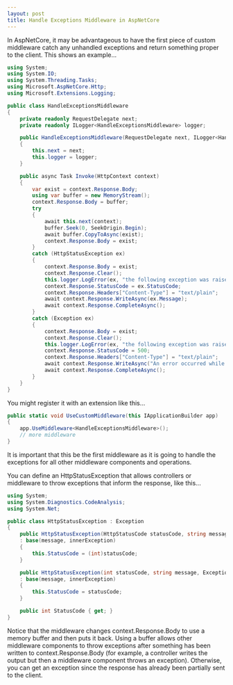 ```yaml
---
layout: post
title: Handle Exceptions Middleware in AspNetCore
---
```


In AspNetCore, it may be advantageous to have the first piece of custom middleware catch any unhandled exceptions and return something proper to the client. This shows an example...

```c#
using System;
using System.IO;
using System.Threading.Tasks;
using Microsoft.AspNetCore.Http;
using Microsoft.Extensions.Logging;

public class HandleExceptionsMiddleware
{
    private readonly RequestDelegate next;
    private readonly ILogger<HandleExceptionsMiddleware> logger;

    public HandleExceptionsMiddleware(RequestDelegate next, ILogger<HandleExceptionsMiddleware> logger)
    {
        this.next = next;
        this.logger = logger;
    }

    public async Task Invoke(HttpContext context)
    {
        var exist = context.Response.Body;
        using var buffer = new MemoryStream();
        context.Response.Body = buffer;
        try
        {
            await this.next(context);
            buffer.Seek(0, SeekOrigin.Begin);
            await buffer.CopyToAsync(exist);
            context.Response.Body = exist;
        }
        catch (HttpStatusException ex)
        {
            context.Response.Body = exist;
            context.Response.Clear();
            this.logger.LogError(ex, "the following exception was raised by a controller...");
            context.Response.StatusCode = ex.StatusCode;
            context.Response.Headers["Content-Type"] = "text/plain";
            await context.Response.WriteAsync(ex.Message);
            await context.Response.CompleteAsync();
        }
        catch (Exception ex)
        {
            context.Response.Body = exist;
            context.Response.Clear();
            this.logger.LogError(ex, "the following exception was raised by a controller...");
            context.Response.StatusCode = 500;
            context.Response.Headers["Content-Type"] = "text/plain";
            await context.Response.WriteAsync("An error occurred while processing your request.");
            await context.Response.CompleteAsync();
        }
    }
}
```

You might register it with an extension like this...

```c#
public static void UseCustomMiddleware(this IApplicationBuilder app)
{
    app.UseMiddleware<HandleExceptionsMiddleware>();
    // more middleware
}
```

It is important that this be the first middleware as it is going to handle the exceptions for all other middleware components and operations.

You can define an HttpStatusException that allows controllers or middleware to throw exceptions that inform the response, like this...

```c#
using System;
using System.Diagnostics.CodeAnalysis;
using System.Net;

public class HttpStatusException : Exception
{
    public HttpStatusException(HttpStatusCode statusCode, string message, Exception innerException = null)
    : base(message, innerException)
    {
        this.StatusCode = (int)statusCode;
    }

    public HttpStatusException(int statusCode, string message, Exception innerException = null)
    : base(message, innerException)
    {
        this.StatusCode = statusCode;
    }

    public int StatusCode { get; }
}
```

Notice that the middleware changes context.Response.Body to use a memory buffer and then puts it back. Using a buffer allows other middleware components to throw exceptions after something has been written to context.Response.Body (for example, a controller writes the output but then a middleware component throws an exception). Otherwise, you can get an exception since the response has already been partially sent to the client.
